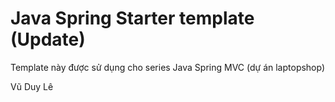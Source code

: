 # Java Spring Starter template (Update)
Template này được sử dụng cho series Java Spring MVC (dự án laptopshop) 

Vũ Duy Lê

